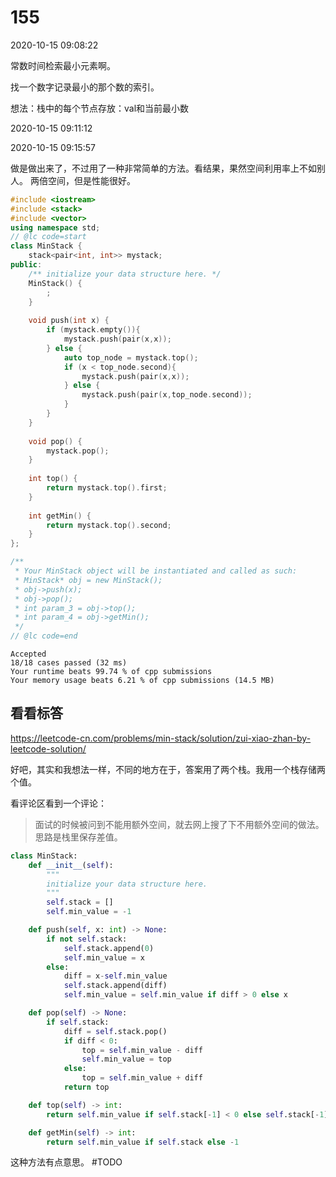 # 155

2020-10-15 09:08:22

常数时间检索最小元素啊。

找一个数字记录最小的那个数的索引。

想法：栈中的每个节点存放：val和当前最小数


2020-10-15 09:11:12

2020-10-15 09:15:57

做是做出来了，不过用了一种非常简单的方法。看结果，果然空间利用率上不如别人。
两倍空间，但是性能很好。

```cpp
#include <iostream>
#include <stack>
#include <vector>
using namespace std;
// @lc code=start
class MinStack {
    stack<pair<int, int>> mystack;
public:
    /** initialize your data structure here. */
    MinStack() {
        ;
    }
    
    void push(int x) {
        if (mystack.empty()){
            mystack.push(pair(x,x));
        } else {
            auto top_node = mystack.top();
            if (x < top_node.second){
                mystack.push(pair(x,x));
            } else {
                mystack.push(pair(x,top_node.second));
            }
        }
    }
    
    void pop() {
        mystack.pop();
    }
    
    int top() {
        return mystack.top().first;
    }
    
    int getMin() {
        return mystack.top().second;
    }
};

/**
 * Your MinStack object will be instantiated and called as such:
 * MinStack* obj = new MinStack();
 * obj->push(x);
 * obj->pop();
 * int param_3 = obj->top();
 * int param_4 = obj->getMin();
 */
// @lc code=end

```

```
Accepted
18/18 cases passed (32 ms)
Your runtime beats 99.74 % of cpp submissions
Your memory usage beats 6.21 % of cpp submissions (14.5 MB)
```


## 看看标答

https://leetcode-cn.com/problems/min-stack/solution/zui-xiao-zhan-by-leetcode-solution/

好吧，其实和我想法一样，不同的地方在于，答案用了两个栈。我用一个栈存储两个值。


看评论区看到一个评论：

> 面试的时候被问到不能用额外空间，就去网上搜了下不用额外空间的做法。思路是栈里保存差值。

```py
class MinStack:
    def __init__(self):
        """
        initialize your data structure here.
        """
        self.stack = []
        self.min_value = -1

    def push(self, x: int) -> None:
        if not self.stack:
            self.stack.append(0)
            self.min_value = x
        else:
            diff = x-self.min_value
            self.stack.append(diff)
            self.min_value = self.min_value if diff > 0 else x

    def pop(self) -> None:
        if self.stack:
            diff = self.stack.pop()
            if diff < 0:
                top = self.min_value - diff
                self.min_value = top
            else:
                top = self.min_value + diff
            return top

    def top(self) -> int:
        return self.min_value if self.stack[-1] < 0 else self.stack[-1] + self.min_value

    def getMin(self) -> int:
        return self.min_value if self.stack else -1
```

这种方法有点意思。 #TODO